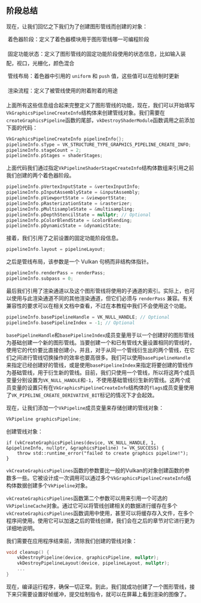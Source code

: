 ## 阶段总结
现在，让我们回忆之下我们为了创建图形管线而创建的对象：

 着色器阶段：定义了着色器模块用于图形管线哪一可编程阶段

 固定功能状态：定义了图形管线的固定功能阶段使用的状态信息，比如输入装配，视口，光栅化，颜色混合

 管线布局：着色器中引用的 `uniform` 和 `push` 值，这些值可以在绘制时更新

 渲染流程：定义了被管线使用的附着附着的用途

上面所有这些信息组合起来完整定义了图形管线的功能，现在，我们可以开始填写`VkGraphicsPipelineCreateInfo`结构体来创建管线对象。我们需要在`createGraphicsPipeline`函数的尾部，`vkDestroyShaderModule`函数调用之前添加下面的代码：
```c++
VkGraphicsPipelineCreateInfo pipelineInfo{};
pipelineInfo.sType = VK_STRUCTURE_TYPE_GRAPHICS_PIPELINE_CREATE_INFO;
pipelineInfo.stageCount = 2;
pipelineInfo.pStages = shaderStages;
```
上面代码我们通过指定`VkPipelineShaderStageCreateInfo`结构体数组来引用之前我们创建的两个着色器阶段。
```c++
pipelineInfo.pVertexInputState = &vertexInputInfo;
pipelineInfo.pInputAssemblyState = &inputAssembly;
pipelineInfo.pViewportState = &viewportState;
pipelineInfo.pRasterizationState = &rasterizer;
pipelineInfo.pMultisampleState = &multisampling;
pipelineInfo.pDepthStencilState = nullptr; // Optional
pipelineInfo.pColorBlendState = &colorBlending;
pipelineInfo.pDynamicState = &dynamicState;
```
接着，我们引用了之前设置的固定功能阶段信息。
```c++
pipelineInfo.layout = pipelineLayout;
```
之后是管线布局，该参数是一个 Vulkan 句柄而非结构体指针。
```c++
pipelineInfo.renderPass = renderPass;
pipelineInfo.subpass = 0;
```
最后我们引用了渲染通道以及这个图形管线将使用的子通道的索引。实际上，也可以使用与此渲染通道不同的其他渲染通道，但它们必须与 `renderPass` 兼容。有关兼容性的要求可以在相关文档中查看，不过在本教程中我们不会使用这个功能。
```c++
pipelineInfo.basePipelineHandle = VK_NULL_HANDLE; // Optional
pipelineInfo.basePipelineIndex = -1; // Optional
```
`basePipelineHandle`和`basePipelineIndex`成员变量用于以一个创建好的图形管线为基础创建一个新的图形管线。当要创建一个和已有管线大量设置相同的管线时，使用它的代价要比直接创建小，并且，对于从同一个管线衍生出的两个管线，在它们之间进行管线切换操作的效率也要高很多。我们可以使用`basePipelineHandle`来指定已经创建好的管线，或是使用`basePipelineIndex`来指定将要创建的管线作为基础管线，用于衍生新的管线。目前，我们只使用一个管线，所以将这两个成员变量分别设置为`VK_NULL_HANDLE`和`-1`，不使用基础管线衍生新的管线。这两个成员变量的设置只有在`VkGraphicsPipelineCreateInfo`结构体的`flags`成员变量使用了`VK_PIPELINE_CREATE_DERIVATIVE_BIT`标记的情况下才会起效。

现在，让我们添加一个`VkPipeline`成员变量来存储创建的管线对象：
```c++
VkPipeline graphicsPipeline;
```
创建管线对象：
```
if (vkCreateGraphicsPipelines(device, VK_NULL_HANDLE, 1, &pipelineInfo, nullptr, &graphicsPipeline) != VK_SUCCESS) {
    throw std::runtime_error("failed to create graphics pipeline!");
}
```
`vkCreateGraphicsPipelines`函数的参数要比一般的Vulkan的对象创建函数的参数多一些。它被设计成一次调用可以通过多个`VkGraphicsPipelineCreateInfo`结构体数据创建多个`VkPipeline`对象。

`vkCreateGraphicsPipelines`函数第二个参数可以用来引用一个可选的`VkPipelineCache`对象。通过它可以将管线创建相关的数据进行缓存在多个`vkCreateGraphicsPipelines`函数调用中使用，甚至可以将缓存存入文件，在多个程序间使用。使用它可以加速之后的管线创建，我们会在之后的章节对它进行更为详细地说明。

我们需要在应用程序结束前，清除我们创建的管线对象：
```c++
void cleanup() {
    vkDestroyPipeline(device, graphicsPipeline, nullptr);
    vkDestroyPipelineLayout(device, pipelineLayout, nullptr);
    ...
}
```
现在，编译运行程序，确保一切正常。到此，我们就成功创建了一个图形管线，接下来只需要设置好帧缓冲，提交绘制指令，就可以在屏幕上看到渲染的图像了。